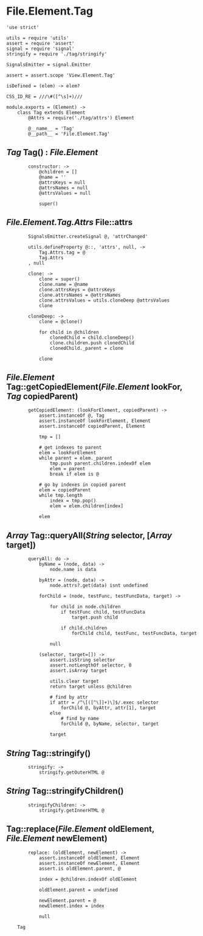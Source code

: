 File.Element.Tag
================

	'use strict'

	utils = require 'utils'
	assert = require 'assert'
	signal = require 'signal'
	stringify = require './tag/stringify'

	SignalsEmitter = signal.Emitter

	assert = assert.scope 'View.Element.Tag'

	isDefined = (elem) -> elem?

	CSS_ID_RE = ///\#([^\s]+)///

	module.exports = (Element) ->
		class Tag extends Element
			@Attrs = require('./tag/attrs') Element

			@__name__ = 'Tag'
			@__path__ = 'File.Element.Tag'

*Tag* Tag() : *File.Element*
----------------------------

			constructor: ->
				@children = []
				@name = ''
				@attrsKeys = null
				@attrsNames = null
				@attrsValues = null

				super()

*File.Element.Tag.Attrs* File::attrs
------------------------------------

			SignalsEmitter.createSignal @, 'attrChanged'

			utils.defineProperty @::, 'attrs', null, ->
				Tag.Attrs.tag = @
				Tag.Attrs
			, null

			clone: ->
				clone = super()
				clone.name = @name
				clone.attrsKeys = @attrsKeys
				clone.attrsNames = @attrsNames
				clone.attrsValues = utils.cloneDeep @attrsValues
				clone

			cloneDeep: ->
				clone = @clone()

				for child in @children
					clonedChild = child.cloneDeep()
					clone.children.push clonedChild
					clonedChild._parent = clone

				clone

*File.Element* Tag::getCopiedElement(*File.Element* lookFor, *Tag* copiedParent)
--------------------------------------------------------------------------------

			getCopiedElement: (lookForElement, copiedParent) ->
				assert.instanceOf @, Tag
				assert.instanceOf lookForElement, Element
				assert.instanceOf copiedParent, Element

				tmp = []

				# get indexes to parent
				elem = lookForElement
				while parent = elem._parent
					tmp.push parent.children.indexOf elem
					elem = parent
					break if elem is @

				# go by indexes in copied parent
				elem = copiedParent
				while tmp.length
					index = tmp.pop()
					elem = elem.children[index]

				elem

*Array* Tag::queryAll(*String* selector, [*Array* target])
----------------------------------------------------------

			queryAll: do ->
				byName = (node, data) ->
					node.name is data

				byAttr = (node, data) ->
					node.attrs?.get(data) isnt undefined

				forChild = (node, testFunc, testFuncData, target) ->

					for child in node.children
						if testFunc child, testFuncData
							target.push child

						if child.children
							forChild child, testFunc, testFuncData, target

					null

				(selector, target=[]) ->
					assert.isString selector
					assert.notLengthOf selector, 0
					assert.isArray target

					utils.clear target
					return target unless @children

					# find by attr
					if attr = /^\[([^\]]+)\]$/.exec selector
						forChild @, byAttr, attr[1], target
					else
						# find by name
						forChild @, byName, selector, target

					target

*String* Tag::stringify()
-------------------------

			stringify: ->
				stringify.getOuterHTML @

*String* Tag::stringifyChildren()
---------------------------------

			stringifyChildren: ->
				stringify.getInnerHTML @

Tag::replace(*File.Element* oldElement, *File.Element* newElement)
------------------------------------------------------------------

			replace: (oldElement, newElement) ->
				assert.instanceOf oldElement, Element
				assert.instanceOf newElement, Element
				assert.is oldElement.parent, @

				index = @children.indexOf oldElement

				oldElement.parent = undefined

				newElement.parent = @
				newElement.index = index

				null

		Tag
